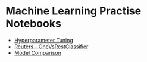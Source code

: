 # Machine Learning Practise Notebooks
- [Hyperparameter Tuning](https://github.com/harshildarji/Machine-Learning-Practise-Notebooks/blob/master/hyperparameter_tuning.ipynb)
- [Reuters - OneVsRestClassifier](https://github.com/harshildarji/Machine-Learning-Practise-Notebooks/blob/master/reuters_one_vs_rest_classifier.ipynb)
- [Model Comparison](https://github.com/harshildarji/Machine-Learning-Practise-Notebooks/blob/master/model_comparison.ipynb)
